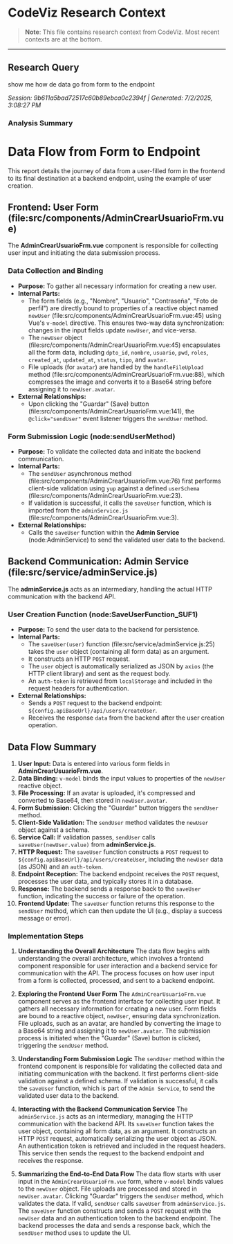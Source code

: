# CodeViz Research Context

> **Note**: This file contains research context from CodeViz. Most recent contexts are at the bottom.

---

## Research Query

show me how de data go from form to the endpoint

*Session: 9b611a5bad72517c60b89ebca0c2394f | Generated: 7/2/2025, 3:08:27 PM*

### Analysis Summary

# Data Flow from Form to Endpoint

This report details the journey of data from a user-filled form in the frontend to its final destination at a backend endpoint, using the example of user creation.

## Frontend: User Form (file:src/components/AdminCrearUsuarioFrm.vue)

The **AdminCrearUsuarioFrm.vue** component is responsible for collecting user input and initiating the data submission process.

### Data Collection and Binding
*   **Purpose:** To gather all necessary information for creating a new user.
*   **Internal Parts:**
    *   The form fields (e.g., "Nombre", "Usuario", "Contraseña", "Foto de perfil") are directly bound to properties of a reactive object named `newUser` (file:src/components/AdminCrearUsuarioFrm.vue:45) using Vue's `v-model` directive. This ensures two-way data synchronization: changes in the input fields update `newUser`, and vice-versa.
    *   The `newUser` object (file:src/components/AdminCrearUsuarioFrm.vue:45) encapsulates all the form data, including `dpto_id`, `nombre`, `usuario`, `pwd`, `roles`, `created_at`, `updated_at`, `status`, `tipo`, and `avatar`.
    *   File uploads (for `avatar`) are handled by the `handleFileUpload` method (file:src/components/AdminCrearUsuarioFrm.vue:88), which compresses the image and converts it to a Base64 string before assigning it to `newUser.avatar`.
*   **External Relationships:**
    *   Upon clicking the "Guardar" (Save) button (file:src/components/AdminCrearUsuarioFrm.vue:141), the `@click="sendUser"` event listener triggers the `sendUser` method.

### Form Submission Logic (node:sendUserMethod)
*   **Purpose:** To validate the collected data and initiate the backend communication.
*   **Internal Parts:**
    *   The `sendUser` asynchronous method (file:src/components/AdminCrearUsuarioFrm.vue:76) first performs client-side validation using `yup` against a defined `userSchema` (file:src/components/AdminCrearUsuarioFrm.vue:23).
    *   If validation is successful, it calls the `saveUser` function, which is imported from the `adminService.js` (file:src/components/AdminCrearUsuarioFrm.vue:3).
*   **External Relationships:**
    *   Calls the `saveUser` function within the **Admin Service** (node:AdminService) to send the validated user data to the backend.

## Backend Communication: Admin Service (file:src/service/adminService.js)

The **adminService.js** acts as an intermediary, handling the actual HTTP communication with the backend API.

### User Creation Function (node:SaveUserFunction_SUF1)
*   **Purpose:** To send the user data to the backend for persistence.
*   **Internal Parts:**
    *   The `saveUser(user)` function (file:src/service/adminService.js:25) takes the `user` object (containing all form data) as an argument.
    *   It constructs an HTTP `POST` request.
    *   The `user` object is automatically serialized as JSON by `axios` (the HTTP client library) and sent as the request body.
    *   An `auth-token` is retrieved from `localStorage` and included in the request headers for authentication.
*   **External Relationships:**
    *   Sends a `POST` request to the backend endpoint: `${config.apiBaseUrl}/api/users/createUser`.
    *   Receives the response `data` from the backend after the user creation operation.

## Data Flow Summary

1.  **User Input:** Data is entered into various form fields in **AdminCrearUsuarioFrm.vue**.
2.  **Data Binding:** `v-model` binds the input values to properties of the `newUser` reactive object.
3.  **File Processing:** If an avatar is uploaded, it's compressed and converted to Base64, then stored in `newUser.avatar`.
4.  **Form Submission:** Clicking the "Guardar" button triggers the `sendUser` method.
5.  **Client-Side Validation:** The `sendUser` method validates the `newUser` object against a schema.
6.  **Service Call:** If validation passes, `sendUser` calls `saveUser(newUser.value)` from **adminService.js**.
7.  **HTTP Request:** The `saveUser` function constructs a `POST` request to `${config.apiBaseUrl}/api/users/createUser`, including the `newUser` data (as JSON) and an `auth-token`.
8.  **Endpoint Reception:** The backend endpoint receives the `POST` request, processes the user data, and typically stores it in a database.
9.  **Response:** The backend sends a response back to the `saveUser` function, indicating the success or failure of the operation.
10. **Frontend Update:** The `saveUser` function returns this response to the `sendUser` method, which can then update the UI (e.g., display a success message or error).

### Implementation Steps

1. **Understanding the Overall Architecture**
   The data flow begins with understanding the overall architecture, which involves a frontend component responsible for user interaction and a backend service for communication with the API. The process focuses on how user input from a form is collected, processed, and sent to a backend endpoint.

2. **Exploring the Frontend User Form**
   The `AdminCrearUsuarioFrm.vue` component serves as the frontend interface for collecting user input. It gathers all necessary information for creating a new user. Form fields are bound to a reactive object, `newUser`, ensuring data synchronization. File uploads, such as an avatar, are handled by converting the image to a Base64 string and assigning it to `newUser.avatar`. The submission process is initiated when the "Guardar" (Save) button is clicked, triggering the `sendUser` method.

3. **Understanding Form Submission Logic**
   The `sendUser` method within the frontend component is responsible for validating the collected data and initiating communication with the backend. It first performs client-side validation against a defined schema. If validation is successful, it calls the `saveUser` function, which is part of the `Admin Service`, to send the validated user data to the backend.

4. **Interacting with the Backend Communication Service**
   The `adminService.js` acts as an intermediary, managing the HTTP communication with the backend API. Its `saveUser` function takes the user object, containing all form data, as an argument. It constructs an HTTP `POST` request, automatically serializing the user object as JSON. An authentication token is retrieved and included in the request headers. This service then sends the request to the backend endpoint and receives the response.

5. **Summarizing the End-to-End Data Flow**
   The data flow starts with user input in the `AdminCrearUsuarioFrm.vue` form, where `v-model` binds values to the `newUser` object. File uploads are processed and stored in `newUser.avatar`. Clicking "Guardar" triggers the `sendUser` method, which validates the data. If valid, `sendUser` calls `saveUser` from `adminService.js`. The `saveUser` function constructs and sends a `POST` request with the `newUser` data and an authentication token to the backend endpoint. The backend processes the data and sends a response back, which the `sendUser` method uses to update the UI.

